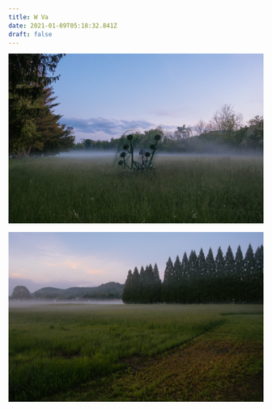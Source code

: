 ```yaml
---
title: W Va
date: 2021-01-09T05:18:32.841Z
draft: false
---
```

![](50792318081_cc2f781112_k.jpg)

![](50786093026_f56e70202f_k.jpg)